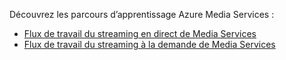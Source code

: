 Découvrez les parcours d’apprentissage Azure Media Services :

* [Flux de travail du streaming en direct de Media Services](https://azure.microsoft.com/documentation/learning-paths/media-services-streaming-live/)
* [Flux de travail du streaming à la demande de Media Services](https://azure.microsoft.com/documentation/learning-paths/media-services-streaming-on-demand/)
